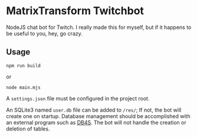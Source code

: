 # MatrixTransform Twitchbot

NodeJS chat bot for Twitch. I really made this for myself, but if it happens to be useful to you, hey, go crazy.

## Usage

```.
npm run build
```

or

```.
node main.mjs
```

A `settings.json` file must be configured in the project root.

An SQLite3 named `user.db` file can be added to `/res/`; If not, the bot will create one on startup. Database management should be accomplished with an external program such as [DB4S](https://github.com/sqlitebrowser/sqlitebrowser). The bot will not handle the creation or deletion of tables.
